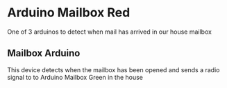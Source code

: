 # Arduino Mailbox Red
One of 3 arduinos to detect when mail has arrived in our house mailbox

## Mailbox Arduino
This device detects when the mailbox has been opened and sends a radio signal to to Arduino Mailbox Green in the house